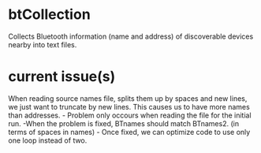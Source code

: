 # btCollection
Collects Bluetooth information (name and address) of discoverable devices nearby into text files.

# current issue(s)
When reading source names file, splits them up by spaces and new lines, we just want to truncate by new lines.
This causes us to have more names than addresses.
    - Problem only occours when reading the file for the initial run.
	-When the problem is fixed, BTnames should match BTnames2. (in terms of spaces in names)
    - Once fixed, we can optimize code to use only one loop instead of two.